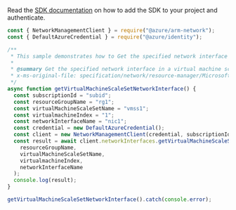 Read the [SDK documentation](https://github.com/Azure/azure-sdk-for-js/blob/%40azure%2Farm-network_28.0.0/sdk/network/arm-network/README.md) on how to add the SDK to your project and authenticate.

```javascript
const { NetworkManagementClient } = require("@azure/arm-network");
const { DefaultAzureCredential } = require("@azure/identity");

/**
 * This sample demonstrates how to Get the specified network interface in a virtual machine scale set.
 *
 * @summary Get the specified network interface in a virtual machine scale set.
 * x-ms-original-file: specification/network/resource-manager/Microsoft.Network/stable/2021-08-01/examples/VmssNetworkInterfaceGet.json
 */
async function getVirtualMachineScaleSetNetworkInterface() {
  const subscriptionId = "subid";
  const resourceGroupName = "rg1";
  const virtualMachineScaleSetName = "vmss1";
  const virtualmachineIndex = "1";
  const networkInterfaceName = "nic1";
  const credential = new DefaultAzureCredential();
  const client = new NetworkManagementClient(credential, subscriptionId);
  const result = await client.networkInterfaces.getVirtualMachineScaleSetNetworkInterface(
    resourceGroupName,
    virtualMachineScaleSetName,
    virtualmachineIndex,
    networkInterfaceName
  );
  console.log(result);
}

getVirtualMachineScaleSetNetworkInterface().catch(console.error);
```
